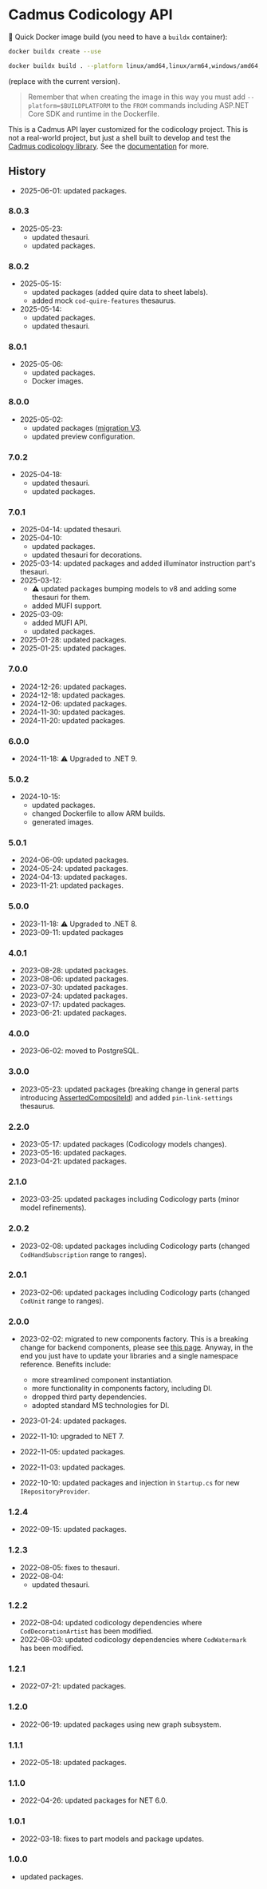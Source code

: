 ﻿# Cadmus Codicology API

🐋 Quick Docker image build (you need to have a `buildx` container):

```bash
docker buildx create --use

docker buildx build . --platform linux/amd64,linux/arm64,windows/amd64,windows/arm64 -t vedph2020/cadmus-codicology-api:8.0.3 -t vedph2020/cadmus-codicology-api:latest --push
```

(replace with the current version).

>Remember that when creating the image in this way you must add `--platform=$BUILDPLATFORM` to the `FROM` commands including ASP.NET Core SDK and runtime in the Dockerfile.

This is a Cadmus API layer customized for the codicology project. This is not a real-world project, but just a shell built to develop and test the [Cadmus codicology library](https://github.com/vedph/cadmus-codicology). See the [documentation](https://github.com/vedph/cadmus_doc/blob/master/guide/api.md) for more.

## History

- 2025-06-01: updated packages.

### 8.0.3

- 2025-05-23:
  - updated thesauri.
  - updated packages.

### 8.0.2

- 2025-05-15:
  - updated packages (added quire data to sheet labels).
  - added mock `cod-quire-features` thesaurus.
- 2025-05-14:
  - updated packages.
  - updated thesauri.

### 8.0.1

- 2025-05-06:
  - updated packages.
  - Docker images.

### 8.0.0

- 2025-05-02:
  - updated packages ([migration V3](https://github.com/vedph/cadmus-migration-v3).
  - updated preview configuration.

### 7.0.2

- 2025-04-18:
  - updated thesauri.
  - updated packages.

### 7.0.1

- 2025-04-14: updated thesauri.
- 2025-04-10:
  - updated packages.
  - updated thesauri for decorations.
- 2025-03-14: updated packages and added illuminator instruction part's thesauri.
- 2025-03-12:
  - ⚠️ updated packages bumping models to v8 and adding some thesauri for them.
  - added MUFI support.
- 2025-03-09:
  - added MUFI API.
  - updated packages.
- 2025-01-28: updated packages.
- 2025-01-25: updated packages.

### 7.0.0

- 2024-12-26: updated packages.
- 2024-12-18: updated packages.
- 2024-12-06: updated packages.
- 2024-11-30: updated packages.
- 2024-11-20: updated packages.

### 6.0.0

- 2024-11-18: ⚠️ Upgraded to .NET 9.

### 5.0.2

- 2024-10-15:
  - updated packages.
  - changed Dockerfile to allow ARM builds.
  - generated images.

### 5.0.1

- 2024-06-09: updated packages.
- 2024-05-24: updated packages.
- 2024-04-13: updated packages.
- 2023-11-21: updated packages.

### 5.0.0

- 2023-11-18: ⚠️ Upgraded to .NET 8.
- 2023-09-11: updated packages

### 4.0.1

- 2023-08-28: updated packages.
- 2023-08-06: updated packages.
- 2023-07-30: updated packages.
- 2023-07-24: updated packages.
- 2023-07-17: updated packages.
- 2023-06-21: updated packages.

### 4.0.0

- 2023-06-02: moved to PostgreSQL.

### 3.0.0

- 2023-05-23: updated packages (breaking change in general parts introducing [AssertedCompositeId](https://github.com/vedph/cadmus-bricks-shell/blob/master/projects/myrmidon/cadmus-refs-asserted-ids/README.md#asserted-composite-id)) and added `pin-link-settings` thesaurus.

### 2.2.0

- 2023-05-17: updated packages (Codicology models changes).
- 2023-05-16: updated packages.
- 2023-04-21: updated packages.

### 2.1.0

- 2023-03-25: updated packages including Codicology parts (minor model refinements).

### 2.0.2

- 2023-02-08: updated packages including Codicology parts (changed `CodHandSubscription` range to ranges).

### 2.0.1

- 2023-02-06: updated packages including Codicology parts (changed `CodUnit` range to ranges).

### 2.0.0

- 2023-02-02: migrated to new components factory. This is a breaking change for backend components, please see [this page](https://myrmex.github.io/overview/cadmus/dev/history/#2023-02-01---backend-infrastructure-upgrade). Anyway, in the end you just have to update your libraries and a single namespace reference. Benefits include:
  - more streamlined component instantiation.
  - more functionality in components factory, including DI.
  - dropped third party dependencies.
  - adopted standard MS technologies for DI.

- 2023-01-24: updated packages.
- 2022-11-10: upgraded to NET 7.
- 2022-11-05: updated packages.
- 2022-11-03: updated packages.
- 2022-10-10: updated packages and injection in `Startup.cs` for new `IRepositoryProvider`.

### 1.2.4

- 2022-09-15: updated packages.

### 1.2.3

- 2022-08-05: fixes to thesauri.
- 2022-08-04:
  - updated thesauri.

### 1.2.2

- 2022-08-04: updated codicology dependencies where `CodDecorationArtist` has been modified.
- 2022-08-03: updated codicology dependencies where `CodWatermark` has been modified.

### 1.2.1

- 2022-07-21: updated packages.

### 1.2.0

- 2022-06-19: updated packages using new graph subsystem.

### 1.1.1

- 2022-05-18: updated packages.

### 1.1.0

- 2022-04-26: updated packages for NET 6.0.

### 1.0.1

- 2022-03-18: fixes to part models and package updates.

### 1.0.0

- updated packages.
